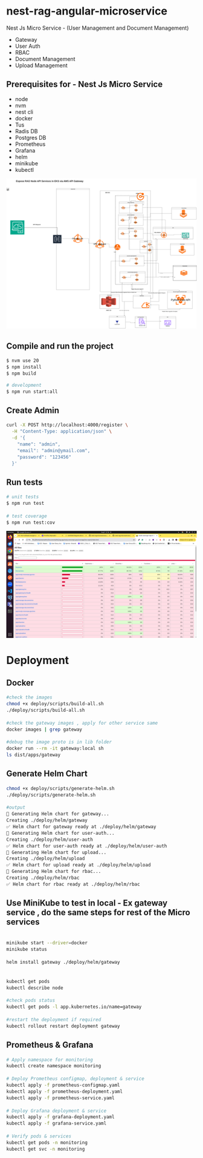 



# nest-rag-angular-microservice
Nest Js  Micro Service -  (User Management and Document Management)

- Gateway 
- User Auth 
- RBAC 
- Document Management 
- Upload Management 

## Prerequisites for - Nest Js  Micro Service

  - node
  - nvm
  - nest cli
  - docker
  - Tus
  - Radis DB
  - Postgres DB
  - Prometheus
  - Grafana
  - helm
  - minikube
  - kubectl

  ![System Architecture](./deploy/RAGv3.drawio.png)

 

## Compile and run the project

```bash
$ nvm use 20
$ npm install
$ npm build
```

```bash
# development
$ npm run start:all
```

## Create Admin
```bash
curl -X POST http://localhost:4000/register \
  -H "Content-Type: application/json" \
  -d '{
    "name": "admin",
    "email": "admin@ymail.com",
    "password": "123456"
  }'
```

## Run tests

```bash
# unit tests
$ npm run test

# test coverage
$ npm run test:cov
```

![System Architecture](./deploy/Screenshotv2-unittest.png)

# Deployment

## Docker

```bash
#check the images
chmod +x deploy/scripts/build-all.sh
./deploy/scripts/build-all.sh

#check the gateway images , apply for other service same
docker images | grep gateway

#debug the image proto is in lib folder
docker run --rm -it gateway:local sh
ls dist/apps/gateway

```

## Generate Helm Chart

```bash
chmod +x deploy/scripts/generate-helm.sh
./deploy/scripts/generate-helm.sh

#output 
🚀 Generating Helm chart for gateway...
Creating ./deploy/helm/gateway
✅ Helm chart for gateway ready at ./deploy/helm/gateway
🚀 Generating Helm chart for user-auth...
Creating ./deploy/helm/user-auth
✅ Helm chart for user-auth ready at ./deploy/helm/user-auth
🚀 Generating Helm chart for upload...
Creating ./deploy/helm/upload
✅ Helm chart for upload ready at ./deploy/helm/upload
🚀 Generating Helm chart for rbac...
Creating ./deploy/helm/rbac
✅ Helm chart for rbac ready at ./deploy/helm/rbac

```



## Use MiniKube to test in local - Ex gateway service , do the same steps for rest of the Micro services


```bash

minikube start --driver=docker
minikube status

helm install gateway ./deploy/helm/gateway


kubectl get pods
kubectl describe node

#check pods status
kubectl get pods -l app.kubernetes.io/name=gateway

#restart the deployment if required
kubectl rollout restart deployment gateway

```

## Prometheus & Grafana

```bash
# Apply namespace for monitoring
kubectl create namespace monitoring

# Deploy Prometheus configmap, deployment & service
kubectl apply -f prometheus-configmap.yaml
kubectl apply -f prometheus-deployment.yaml
kubectl apply -f prometheus-service.yaml

# Deploy Grafana deployment & service
kubectl apply -f grafana-deployment.yaml
kubectl apply -f grafana-service.yaml

# Verify pods & services
kubectl get pods -n monitoring
kubectl get svc -n monitoring


```
